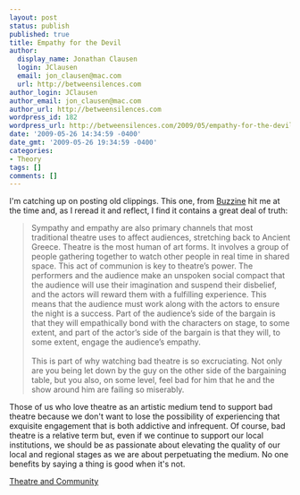 ```yaml
---
layout: post
status: publish
published: true
title: Empathy for the Devil
author:
  display_name: Jonathan Clausen
  login: JClausen
  email: jon_clausen@mac.com
  url: http://betweensilences.com
author_login: JClausen
author_email: jon_clausen@mac.com
author_url: http://betweensilences.com
wordpress_id: 182
wordpress_url: http://betweensilences.com/2009/05/empathy-for-the-devil/
date: '2009-05-26 14:34:59 -0400'
date_gmt: '2009-05-26 19:34:59 -0400'
categories:
- Theory
tags: []
comments: []
---
```

<p>I'm catching up on posting old clippings.  This one, from <a href="http://www.buzzine.com/2008/11/empathy-for-the-devil/">Buzzine</a> hit me at the time and, as I reread it and reflect, I find it contains a great deal of truth:</p>
<blockquote cite="http://www.buzzine.com/2008/11/empathy-for-the-devil/"><p>
Sympathy and empathy are also primary channels that most traditional theatre uses to affect audiences, stretching back to Ancient Greece. Theatre is the most human of art forms. It involves a group of people gathering together to watch other people in real time in shared space. This act of communion is key to theatre’s power. The performers and the audience make an unspoken social compact that the audience will use their imagination and suspend their disbelief, and the actors will reward them with a fulfilling experience. This means that the audience must work along with the actors to ensure the night is a success. Part of the audience’s side of the bargain is that they will empathically bond with the characters on stage, to some extent, and part of the actor’s side of the bargain is that they will, to some extent, engage the audience’s empathy.<br/><br/>This is part of why watching bad theatre is so excruciating. Not only are you being let down by the guy on the other side of the bargaining table, but you also, on some level, feel bad for him that he and the show around him are failing so miserably.
</p></blockquote>
<p>Those of us who love theatre as an artistic medium tend to support bad theatre because we don't want to lose the possibility of experiencing that exquisite engagement that is both addictive and infrequent.  Of course, bad theatre is a relative term but, even if we continue to support our local institutions, we should be as passionate about elevating the quality of our local and regional stages as we are about perpetuating the medium.  No one benefits by saying a thing is good when it's not.</p>
<div class="posttagsblock"><a href="http://technorati.com/tag/Theatre%20and%20Community" rel="tag">Theatre and Community</a></div>
